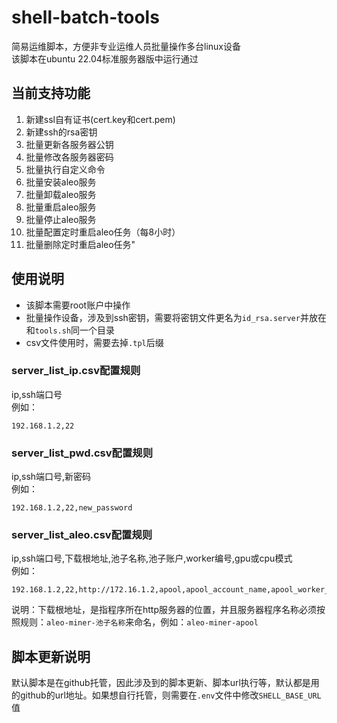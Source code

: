 # shell-batch-tools
简易运维脚本，方便非专业运维人员批量操作多台linux设备  
该脚本在ubuntu 22.04标准服务器版中运行通过

## 当前支持功能
1. 新建ssl自有证书(cert.key和cert.pem)
2. 新建ssh的rsa密钥
3. 批量更新各服务器公钥
4. 批量修改各服务器密码
5. 批量执行自定义命令
6. 批量安装aleo服务
7. 批量卸载aleo服务
8. 批量重启aleo服务
9. 批量停止aleo服务
10. 批量配置定时重启aleo任务（每8小时）
11. 批量删除定时重启aleo任务"

## 使用说明
* 该脚本需要root账户中操作
* 批量操作设备，涉及到ssh密钥，需要将密钥文件更名为`id_rsa.server`并放在和`tools.sh`同一个目录
* csv文件使用时，需要去掉`.tpl`后缀

### server_list_ip.csv配置规则
ip,ssh端口号  
例如：
```csv
192.168.1.2,22
```

### server_list_pwd.csv配置规则
ip,ssh端口号,新密码  
例如：  
```csv
192.168.1.2,22,new_password
```

### server_list_aleo.csv配置规则
ip,ssh端口号,下载根地址,池子名称,池子账户,worker编号,gpu或cpu模式  
例如：  
```csv
192.168.1.2,22,http://172.16.1.2,apool,apool_account_name,apool_worker_name,gpu/cpu
```
说明：下载根地址，是指程序所在http服务器的位置，并且服务器程序名称必须按照规则：`aleo-miner-池子名称`来命名，例如：`aleo-miner-apool` 

## 脚本更新说明
默认脚本是在github托管，因此涉及到的脚本更新、脚本url执行等，默认都是用的github的url地址。如果想自行托管，则需要在`.env`文件中修改`SHELL_BASE_URL`值
